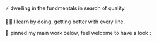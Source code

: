 


⚡️ dwelling in the fundmentals in search of quality.

💪🏼 I learn by doing, getting better with every line.

📌 pinned my main work below, feel welcome to have a look :



